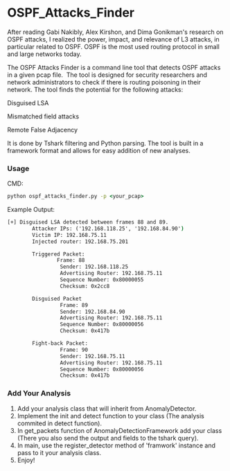 # OSPF_Attacks_Finder

After reading Gabi Nakibly, Alex Kirshon, and Dima Gonikman's research on OSPF attacks, I realized the power, impact, and relevance of L3 attacks, in particular related to OSPF. OSPF is the most used routing protocol in small and large networks today. 

The OSPF Attacks Finder is a command line tool that detects OSPF attacks in a given pcap file.  The tool is designed for security researchers and network administrators to check if there is routing poisoning in their network. The tool finds the potential for the following attacks:
        
Disguised LSA

Mismatched field attacks 

Remote False Adjacency 

It is done by Tshark filtering and Python parsing. The tool is built in a framework format and allows for easy addition of new analyses.

### Usage
CMD:
```cmd
python ospf_attacks_finder.py -p <your_pcap>
```

Example Output:
```cmd
[+] Disguised LSA detected between frames 88 and 89.
        Attacker IPs: ('192.168.118.25', '192.168.84.90')
        Victim IP: 192.168.75.11
        Injected router: 192.168.75.201

        Triggered Packet: 
                Frame: 88
                 Sender: 192.168.118.25
                 Advertising Router: 192.168.75.11
                 Sequence Number: 0x80000055
                 Checksum: 0x2cc8

        Disguised Packet
                 Frame: 89
                 Sender: 192.168.84.90
                 Advertising Router: 192.168.75.11
                 Sequence Number: 0x80000056
                 Checksum: 0x417b

        Fight-back Packet:
                 Frame: 90
                 Sender: 192.168.75.11
                 Advertising Router: 192.168.75.11
                 Sequence Number: 0x80000056
                 Checksum: 0x417b
```

### Add Your Analysis
1. Add your analysis class that will inherit from AnomalyDetector.
2. Implement the init and detect function to your class (The analysis commited in detect function).
3. In get_packets function of AnomalyDetectionFramework add your class (There you also send the output and fields to the tshark query).
4. In main, use the register_detector method of 'framwork' instance and pass to it your analysis class.
5. Enjoy!

